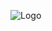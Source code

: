 ![Logo](https://cdn4.telesco.pe/file/fZGTq9lzdgBL0ygoAqDQ-82xmUHkk81DaSULf8P7tr6MxisGxS-NTLir9dT4AAwShjnFV_MbFA01wwrNnRrQkazMGZiQgnoUplJX0Qh8FXpq3k3rvut0Of50toBEeXRf3_LvvPycTCIXsKIhanhkK2nOCWErvYDGX6vUU9rgwgBOByVU9SMejj6Jui7dnqExFO2SsOpyv1LjsLWFwqZq66I1OgicLdCjCOhIB1CQ7KR9B40L4hQ-xAdp5myk6Na4QX6dsbRwK8i5ZCA0zO5BIYK1AASaFx9RHr9Hmxm7kicvr3z4AQ_z74eJzFImhPqoWRo_Mr3kNZ-h3Exc4Oa8Iw.jpg)
